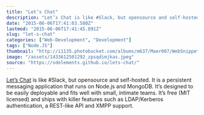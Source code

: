 ```yaml
---
title: "Let’s Chat"
description: "Let’s Chat is like #Slack, but opensource and self-hosted. It is a persistent messaging application that runs on Node.js and MongoDB. It’s designed to be easily deployable and fits well with small, intimate teams. It’s free (MIT licensed) and ships with killer features such as LDAP/Kerberos authentication, a REST-like API and XMPP support."
date: "2015-06-06T17:41:03.580Z"
lastmod: "2015-06-06T17:41:45.891Z"
slug: "let-s-chat"
categories: ["Web-Development", "Development"]
tags: ["Node.JS"]
thumbnail: "http://i1135.photobucket.com/albums/m637/Maer007/WebSnippet/th_1433612501292_zpsqdimjkas.jpeg"
image: "/assets/1433612501292_zpsqdimjkas.jpeg"
source: "https://sdelements.github.io/lets-chat/"
---
```



[Let’s Chat](https://sdelements.github.io/lets-chat/) is like #Slack, but opensource and self-hosted. It is a persistent messaging application that runs on Node.js and MongoDB. It’s designed to be easily deployable and fits well with small, intimate teams. It’s free (MIT licensed) and ships with killer features such as LDAP/Kerberos authentication, a REST-like API and XMPP support.